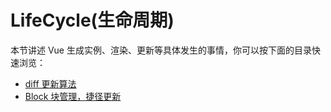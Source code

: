 # LifeCycle(生命周期)

本节讲述 Vue 生成实例、渲染、更新等具体发生的事情，你可以按下面的目录快速浏览：

- [diff 更新算法](./Diff更新算法/README.md)
- [Block 块管理，捷径更新](./Block块管理/README.md)
